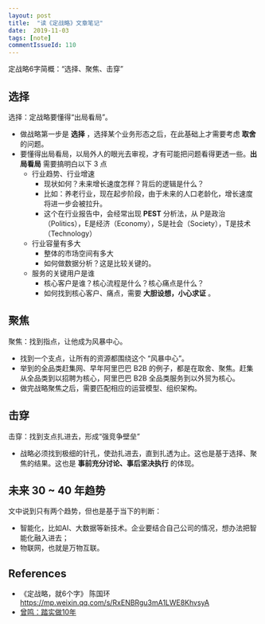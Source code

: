 ```yaml
---
layout: post
title:  "读《定战略》文章笔记"
date:  2019-11-03
tags: [note]
commentIssueId: 110
---
```




定战略6字简概：“选择、聚焦、击穿”



## 选择

选择：定战略要懂得“出局看局”。

* 做战略第一步是 **选择** ，选择某个业务形态之后，在此基础上才需要考虑 **取舍** 的问题。
* 要懂得出局看局，以局外人的眼光去审视，才有可能把问题看得更透一些。**出局看局** 需要搞明白以下 3 点
  * 行业趋势、行业增速
    * 现状如何？未来增长速度怎样？背后的逻辑是什么？
    * 比如：养老行业，现在起步阶段，由于未来的人口老龄化，增长速度将进一步会被拉升。
    * 这个在行业报告中，会经常出现 **PEST** 分析法，从 P是政治（Politics），E是经济（Economy），S是社会（Society），T是技术（Technology）
  * 行业容量有多大
    * 整体的市场空间有多大
    * 如何做数据分析？这是比较关键的。
  * 服务的关键用户是谁
    * 核心客户是谁？核心流程是什么？核心痛点是什么？
    * 如何找到核心客户、痛点，需要 **大胆设想，小心求证** 。



## 聚焦

聚焦：找到指点，让他成为风暴中心。

* 找到一个支点，让所有的资源都围绕这个 “风暴中心”。
* 举到的全品类赶集网、早年阿里巴巴 B2B 的例子，都是在取舍、聚焦。赶集从全品类到以招聘为核心，阿里巴巴 B2B 全品类服务到以外贸为核心。
* 做完战略聚焦之后，需要匹配相应的运营模型、组织架构。



## 击穿

击穿：找到支点扎进去，形成“强竞争壁垒”

* 战略必须找到极细的针孔，使劲扎进去，直到扎透为止。这也是基于选择、聚焦的结果。这也是  **事前充分讨论、事后坚决执行** 的体现。



## 未来 30 ~ 40 年趋势

文中说到只有两个趋势，但也是基于当下的判断：

* 智能化，比如AI、大数据等新技术。企业要结合自己公司的情况，想办法把智能化融入进去；
* 物联网，也就是万物互联。





## References

* 《定战略，就6个字》 陈国环  https://mp.weixin.qq.com/s/RxENBRgu3mA1LWE8KhvsyA
* [曾鸣：踏实做10年](https://mp.weixin.qq.com/s/-3WWJynZEmMtIPouSu8Xeg?)